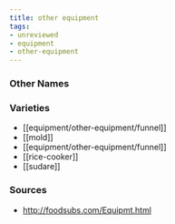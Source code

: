 ```yaml
---
title: other equipment
tags:
- unreviewed
- equipment
- other-equipment
---
```



### Other Names


### Varieties

* [[equipment/other-equipment/funnel]]
* [[mold]]
* [[equipment/other-equipment/funnel]]
* [[rice-cooker]]
* [[sudare]]

### Sources
* http://foodsubs.com/Equipmt.html
